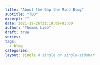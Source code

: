 ```yaml
---
title: "About the Gap the Mind Blog"
subtitle: "TBD"
excerpt: ""
date: 2021-12-26T21:19:05+01:00
author: "Thomas Lieb"
draft: true
series:
tags:
  - blog
categories:
layout: single # single or single-sidebar
---
```




